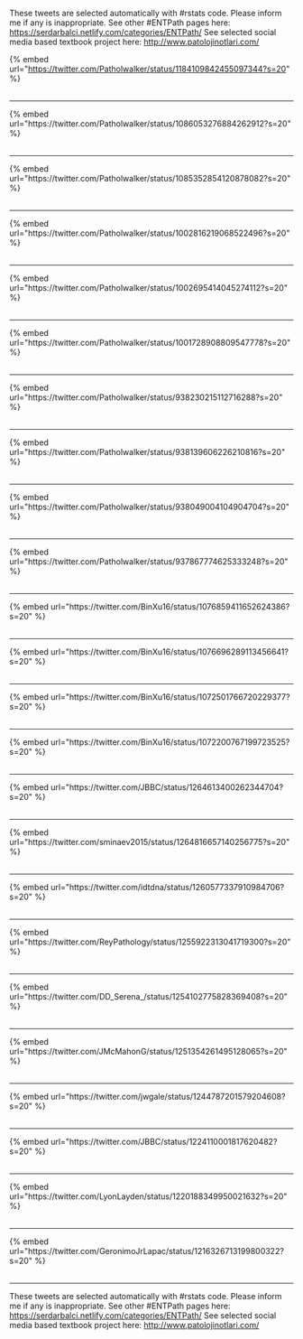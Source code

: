 

These tweets are selected automatically with #rstats code. Please inform me if any is inappropriate.
See other #ENTPath pages here: https://serdarbalci.netlify.com/categories/ENTPath/ 
See selected social media based textbook project here: http://www.patolojinotlari.com/

{% embed url="https://twitter.com/Patholwalker/status/1184109842455097344?s=20" %}<br>
<br>
<hr>
{% embed url="https://twitter.com/Patholwalker/status/1086053276884262912?s=20" %}<br>
<br>
<hr>
{% embed url="https://twitter.com/Patholwalker/status/1085352854120878082?s=20" %}<br>
<br>
<hr>
{% embed url="https://twitter.com/Patholwalker/status/1002816219068522496?s=20" %}<br>
<br>
<hr>
{% embed url="https://twitter.com/Patholwalker/status/1002695414045274112?s=20" %}<br>
<br>
<hr>
{% embed url="https://twitter.com/Patholwalker/status/1001728908809547778?s=20" %}<br>
<br>
<hr>
{% embed url="https://twitter.com/Patholwalker/status/938230215112716288?s=20" %}<br>
<br>
<hr>
{% embed url="https://twitter.com/Patholwalker/status/938139606226210816?s=20" %}<br>
<br>
<hr>
{% embed url="https://twitter.com/Patholwalker/status/938049004104904704?s=20" %}<br>
<br>
<hr>
{% embed url="https://twitter.com/Patholwalker/status/937867774625333248?s=20" %}<br>
<br>
<hr>
{% embed url="https://twitter.com/BinXu16/status/1076859411652624386?s=20" %}<br>
<br>
<hr>
{% embed url="https://twitter.com/BinXu16/status/1076696289113456641?s=20" %}<br>
<br>
<hr>
{% embed url="https://twitter.com/BinXu16/status/1072501766720229377?s=20" %}<br>
<br>
<hr>
{% embed url="https://twitter.com/BinXu16/status/1072200767199723525?s=20" %}<br>
<br>
<hr>
{% embed url="https://twitter.com/JBBC/status/1264613400262344704?s=20" %}<br>
<br>
<hr>
{% embed url="https://twitter.com/sminaev2015/status/1264816657140256775?s=20" %}<br>
<br>
<hr>
{% embed url="https://twitter.com/idtdna/status/1260577337910984706?s=20" %}<br>
<br>
<hr>
{% embed url="https://twitter.com/ReyPathology/status/1255922313041719300?s=20" %}<br>
<br>
<hr>
{% embed url="https://twitter.com/DD_Serena_/status/1254102775828369408?s=20" %}<br>
<br>
<hr>
{% embed url="https://twitter.com/JMcMahonG/status/1251354261495128065?s=20" %}<br>
<br>
<hr>
{% embed url="https://twitter.com/jwgale/status/1244787201579204608?s=20" %}<br>
<br>
<hr>
{% embed url="https://twitter.com/JBBC/status/1224110001817620482?s=20" %}<br>
<br>
<hr>
{% embed url="https://twitter.com/LyonLayden/status/1220188349950021632?s=20" %}<br>
<br>
<hr>
{% embed url="https://twitter.com/GeronimoJrLapac/status/1216326713199800322?s=20" %}<br>
<br>
<hr>


These tweets are selected automatically with #rstats code. Please inform me if any is inappropriate.
See other #ENTPath pages here: https://serdarbalci.netlify.com/categories/ENTPath/ 
See selected social media based textbook project here: http://www.patolojinotlari.com/
